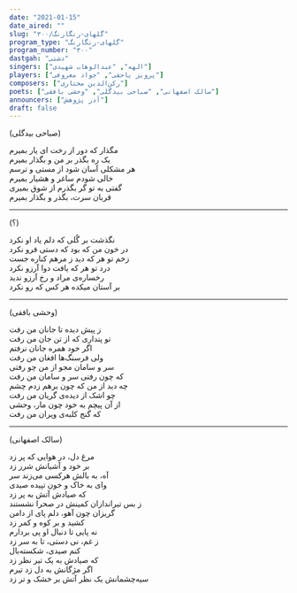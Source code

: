 ```yaml
---
date: "2021-01-15"
date_aired: ""
slug: "گلهای-رنگارنگ/۳۰۰"
program_type: "گلهای-رنگارنگ"
program_number: "۳۰۰"
dastgah: "دشتی"
singers: ["الهه", "عبدالوهاب شهیدی"]
players: ["پرویز یاحقی", "جواد معروفی"]
composers: ["رکن‌الدین مختاری"]
poets: ["سالک اصفهانی", "صباحی بیدگلی", "وحشی بافقی"]
announcers: ["آذر پژوهش"]
draft: false
---
```


(صباحی بیدگلی)  

مگذار که دور از رخت ای یار بمیرم  
یک ره بگذر بر من و بگذار بمیرم  
هر مشکلی آسان شود از مستی و ترسم  
خالی شودم ساغر و هشیار بمیرم  
گفتی به تو گر بگذرم از شوق بمیری  
قربان سرت، بگذر و بگذار بمیرم  

---  

(؟)  

نگذشت بر گُلی که دلم یاد او نکرد  
در خون من که بود که دستی فرو نکرد  
زخم تو هر که دید ز مرهم کناره جست  
درد تو هر که یافت دوا آرزو نکرد  
رخساره‌ی مراد و رخ آرزو ندید  
بر آستان میکده هر کس که رو نکرد  

---  

(وحشی بافقی)  

ز پیش دیده تا جانان من رفت  
تو پنداری که از تن جان من رفت  
اگر خود همره جانان نرفتم  
ولی فرسنگ‌ها افغان من رفت  
سر و سامان مجو از من چو رفتی  
که چون رفتی سر و سامان من رفت  
چه دید از من که چون برهم زدم چشم  
چو اشک از دیده‌ی گریان من رفت  
از آن پیچم به خود چون مار، وحشی  
که گنج کلبه‌ی ویران من رفت  

---  

(سالک اصفهانی)  

مرغ دل، در هوایی که پر زد  
بر خود و آشیانش شرر زد  
آه، به بالش هرکسی می‌زند سر  
وای به خاک و خون تپیده صیدی  
که صیادش آتش به پر زد  
ز بس تیراندازان کمینش در صحرا نشستند  
گریزان چون آهو، دلم پای از دامن  
کشید و بر کوه و کمر زد  
نه پایی تا دنبال او پی بردارم  
ز غم، نی دستی، تا به سر زد  
کنم صیدی، شکسته‌بال  
که صیادش به یک تیر نظر زد  
اگر مژگانش به دل زد تیرم  
سیه‌چشمانش یک نظر آتش بر خشک و تر زد  

